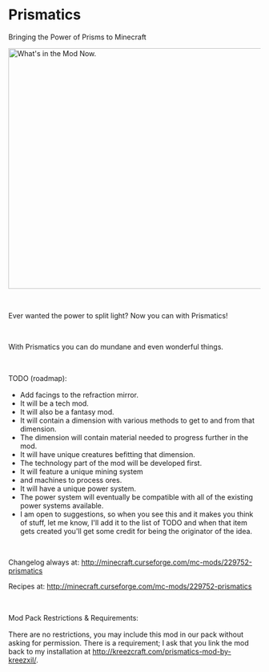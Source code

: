 # Prismatics
Bringing the Power of Prisms to Minecraft

<p><img src="http://media-elerium.cursecdn.com/attachments/21/211/screenshot-normal.png" alt="What's in the Mod Now." width="854" height="480" /></p>
<p>&nbsp;</p>
<p>Ever wanted the power to split light? Now you can with Prismatics!</p>
<p>&nbsp;</p>
<p>With Prismatics you can do mundane and even wonderful things.</p>
<p>&nbsp;</p>
<p><span style="line-height: 1.428571429;">TODO (roadmap):<br /></span></p>
<div class="spoiler">
<ul>
<li>Add facings to the refraction mirror.</li>
<li>It will be a tech mod.</li>
<li>It will also be a fantasy mod.</li>
<li>It will contain a dimension with various methods to get to and from that dimension.</li>
<li>The dimension will contain material needed to progress further in the mod.</li>
<li>It&nbsp;will have unique creatures befitting that dimension.</li>
<li>The technology part of the mod will be developed first.</li>
<li>It will feature a unique mining system</li>
<li>and machines to process ores.</li>
<li>It will have a unique power system.</li>
<li>The power system will eventually be compatible with all of the existing power systems available.</li>
<li>I am open to suggestions, so when you see this and it makes you think of stuff, let me know, I'll add it to the list of TODO and when that item gets created you'll get some credit for being the originator of the idea.</li>
</ul>
</div>
<p>&nbsp;</p>
<p>Changelog always at: <a href="http://minecraft.curseforge.com/mc-mods/229752-prismatics">http://minecraft.curseforge.com/mc-mods/229752-prismatics</a></p>
<p>Recipes at: <a title="Recipes" href="http://minecraft.curseforge.com/mc-mods/229752-prismatics">http://minecraft.curseforge.com/mc-mods/229752-prismatics</a></p>
<p>&nbsp;</p>
<p><span style="line-height: 1.428571429;">Mod Pack Restrictions &amp; Requirements:</span></p>
<p>There are no restrictions, you may include this mod in our pack without asking for permission. There is a requirement; I ask that you link the mod back to my&nbsp;installation at&nbsp;<a href="http://kreezcraft.com/prismatics-mod-by-kreezxil/" target="_blank">http://kreezcraft.com/prismatics-mod-by-kreezxil/</a>.</p>

